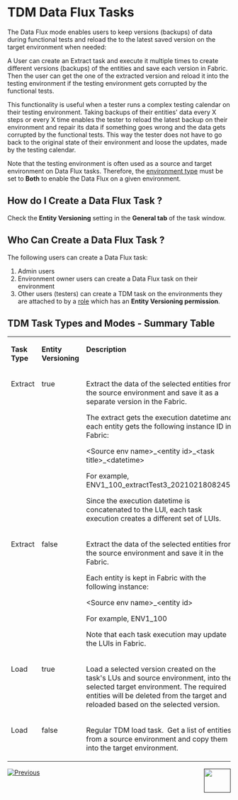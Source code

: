 # TDM Data Flux Tasks

The Data Flux mode enables users to keep versions (backups) of data during functional tests and reload the to the latest saved version on the target environment when needed:

A User can create an Extract task and execute it multiple times to create different versions (backups) of the entities and save each version in Fabric.  Then the user can get the one of the extracted version and reload it into the testing environment if the testing environment gets corrupted by the functional tests. 

This functionality is useful when a tester runs a complex testing calendar on their testing environment. Taking backups of their entities' data every X steps or every X time enables the tester to reload the latest backup on their environment and repair its data if something goes wrong and the data gets corrupted by the functional tests. This way the tester does not have to go back to the original state of their environment and loose the updates, made by the testing calendar. 

Note that the testing environment is often used as a source and target environment on Data Flux tasks. Therefore, the [environment type](/articles/TDM/tdm_gui/08_environment_window_general_information.md#environment-type) must be set to **Both** to enable the Data Flux on a given environment.



## How do I Create a Data Flux Task ?

Check the **Entity Versioning** setting in the **General tab** of the task window.



## Who Can Create a Data Flux Task ?

The following users can create a Data Flux task:

1. Admin users
2. Environment owner users can create a Data Flux task on their environment
3. Other users (testers) can create a TDM task on the environments they are attached to by a [role](/articles/TDM/tdm_gui/10_environment_roles_tab.md) which has an **Entity Versioning permission**.



## TDM Task Types and Modes - Summary Table

<table width="900pxl">
<tbody>
<tr>
<td valign="top" width="150pxl">
<p><strong>Task Type</strong></p>
</td>
<td valign="top" width="150pxl">
<p><strong>Entity Versioning</strong></p>
</td>
<td valign="top" width="600pxl">
<p><strong>Description</strong></p>
</td>
</tr>
<tr>
<td valign="top" width="150pxl">
<p>Extract</p>
</td>
<td valign="top" width="150pxl">
<p>true</p>
</td>
<td valign="top" width="600pxl">
<p>Extract the data of the selected entities from the source environment and save it as a separate version in the Fabric.</p>
<p>The extract gets the execution datetime and each entity gets the following instance ID in Fabric:</p>
<p>&lt;Source env name&gt;_&lt;entity id&gt;_&lt;task title&gt;_&lt;datetime&gt;</p>
<p>For example, ENV1_100_extractTest3_20210218082453</p>
<p>Since the execution datetime is concatenated to the LUI, each task execution creates a different set of LUIs.&nbsp;</p>
</td>
</tr>
<tr>
<td valign="top" width="150pxl">
<p>Extract</p>
</td>
<td valign="top" width="150pxl">
<p>false</p>
</td>
<td valign="top" width="600pxl">
<p>Extract the data of the selected entities from the source environment and save it in the Fabric.</p>
<p>Each entity is kept in Fabric with the following instance:</p>
<p>&lt;Source env name&gt;_&lt;entity id&gt;</p>
<p>For example, ENV1_100</p>
<p>Note that each task execution may update the LUIs in Fabric.</p>
</td>
</tr>
<tr>
<td valign="top" width="150pxl">
<p>Load</p>
</td>
<td valign="top" width="150pxl">
<p>true</p>
</td>
<td valign="top" width="600pxl">
<p>Load a selected version created on the task's LUs and source environment, into the selected target environment. The required entities will be deleted from the target and reloaded based on the selected version.</p>
</td>
</tr>
<tr>
<td valign="top" width="150pxl">
<p>Load</p>
</td>
<td valign="top" width="150pxl">
<p>false</p>
</td>
<td valign="top" width="600pxl">
<p>Regular TDM load task.&nbsp; Get a list of entities from a source environment and copy them into the target environment.</p>
</td>
</tr>
</tbody>
</table>





 [![Previous](/articles/images/Previous.png)](14_task_overview.md)[<img align="right" width="60" height="54" src="/articles/images/Next.png">]()

